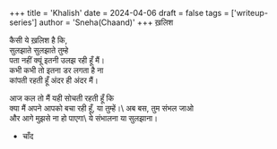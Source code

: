+++ title = 'Khalish' date = 2024-04-06 draft = false tags = ['writeup-series'] author = 'Sneha(Chaand)' +++ 
ख़लिश

कैसी ये ख़लिश है कि,\
सुलझाते सुलझाते तुम्हे \
पता नहीं क्यूं इतनी उलझ रही हूँ मैं। \
कभी कभी तो इतना डर लगता है ना\
कांपती रहती हूँ अंदर ही अंदर मैं। 

आज कल तो मैं यही सोचती रहती हूँ कि\
क्या मैं अपने आपको बचा रही हूँ, या तुम्हें।\ 
अब बस, तुम संभल जाओ\
और आगे मुझसे ना हो पाएगा\ 
ये संभालना या सुलझाना।

- चाँद